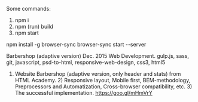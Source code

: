 Some commands:
1. npm i
2. npm (run) build
3. npm start

npm install -g browser-sync
browser-sync start --server


Barbershop (adaptive version)
Dec. 2015
Web Development. gulp.js, sass, git, javascript, psd-to-html, responsive-web-design, css3, html5
1) Website Barbershop (adaptive version, only header and stats) from HTML Academy. 2) Responsive layout, Mobile first, BEM-methodology, Preprocessors and Automatization, Cross-browser compatibility, etc. 3) The successful implementation.
https://goo.gl/mHmVrY